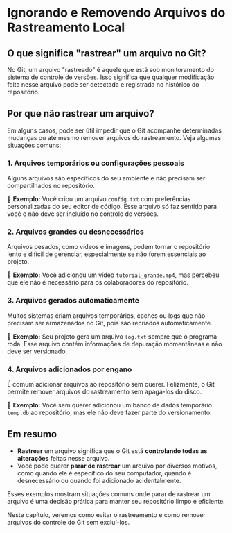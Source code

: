 # Ignorando e Removendo Arquivos do Rastreamento Local

## O que significa "rastrear" um arquivo no Git?

No Git, um arquivo "rastreado" é aquele que está sob monitoramento do sistema de controle de versões. Isso significa que qualquer modificação feita nesse arquivo pode ser detectada e registrada no histórico do repositório.

## Por que não **rastrear** um arquivo?

Em alguns casos, pode ser útil impedir que o Git acompanhe determinadas mudanças ou até mesmo remover arquivos do rastreamento. Veja algumas situações comuns:

### **1. Arquivos temporários ou configurações pessoais**

Alguns arquivos são específicos do seu ambiente e não precisam ser compartilhados no repositório.

📌 **Exemplo:** Você criou um arquivo `config.txt` com preferências personalizadas do seu editor de código. Esse arquivo só faz sentido para você e não deve ser incluído no controle de versões.

### **2. Arquivos grandes ou desnecessários**

Arquivos pesados, como vídeos e imagens, podem tornar o repositório lento e difícil de gerenciar, especialmente se não forem essenciais ao projeto.

📌 **Exemplo:** Você adicionou um vídeo `tutorial_grande.mp4`, mas percebeu que ele não é necessário para os colaboradores do repositório.

### **3. Arquivos gerados automaticamente**

Muitos sistemas criam arquivos temporários, caches ou logs que não precisam ser armazenados no Git, pois são recriados automaticamente.

📌 **Exemplo:** Seu projeto gera um arquivo `log.txt` sempre que o programa roda. Esse arquivo contém informações de depuração momentâneas e não deve ser versionado.

### **4. Arquivos adicionados por engano**

É comum adicionar arquivos ao repositório sem querer. Felizmente, o Git permite remover arquivos do rastreamento sem apagá-los do disco.

📌 **Exemplo:** Você sem querer adicionou um banco de dados temporário `temp.db` ao repositório, mas ele não deve fazer parte do versionamento.

## Em resumo

* **Rastrear** um arquivo significa que o Git está **controlando todas as alterações** feitas nesse arquivo.
* Você pode querer **parar de rastrear** um arquivo por diversos motivos, como quando ele é específico do seu computador, quando é desnecessário ou quando foi adicionado acidentalmente.

Esses exemplos mostram situações comuns onde parar de rastrear um arquivo é uma decisão prática para manter seu repositório limpo e eficiente.

Neste capítulo, veremos como evitar o rastreamento e como remover arquivos do controle do Git sem excluí-los.

